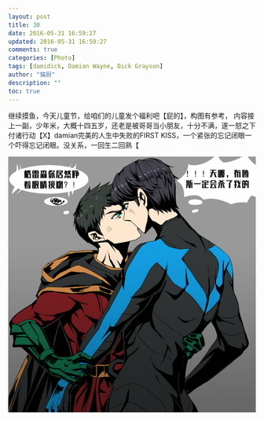 ```yaml
---
layout: post
title: 30
date: 2016-05-31 16:59:27
updated: 2016-05-31 16:59:27
comments: true
categories: [Photo]
tags: [damidick, Damian Wayne, Dick Grayson]
author: "猫厨"
description: ""
toc: true
---
```


<p>继续摸鱼，今天儿童节，给咱们的儿童发个福利吧【屁的】，构图有参考，&nbsp;内容接上一副，少年米，大概十四五岁，还老是被哥哥当小朋友，十分不满，遂一怒之下付诸行动【X】damian完美的人生中失败的FIRST KISS，一个紧张的忘记闭眼一个吓得忘记闭眼。没关系，一回生二回熟【</p>

![](https://raw.githubusercontent.com/alicewish/meowchain247/master/img_cVZNdzJtQk9JV2ZrRVZtUEw1a3lUTUh4ZlFWUlZGZ0RkcUZpdDRXV3dWV2Y4WkwyWnpYY0pnPT0.jpg)